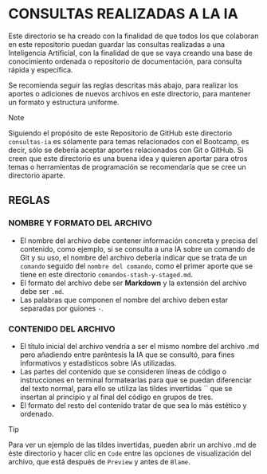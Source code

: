# CONSULTAS REALIZADAS A LA IA

Este directorio se ha creado con la finalidad de que todos los que colaboran en este repositorio puedan guardar las consultas realizadas a una Inteligencia Artificial, con la finalidad de que se vaya creando una base de conocimiento ordenada o repositorio de documentación, para consulta rápida y específica.

Se recomienda seguir las reglas descritas más abajo, para realizar los aportes o adiciones de nuevos archivos en este directorio, para mantener un formato y estructura uniforme.

> [!NOTE]
> Siguiendo el propósito de este Repositorio de GitHub este directorio ```consultas-ia``` es sólamente para temas relacionados con el Bootcamp, es decir, sólo se debería aceptar aportes relacionados con Git o GitHub. Si creen que este directorio es una buena idea y quieren aportar para otros temas o herramientas de programación se recomendaría que se cree un directorio aparte.

## REGLAS

### NOMBRE Y FORMATO DEL ARCHIVO

- El nombre del archivo debe contener información concreta y precisa del contenido, como ejemplo, si se consulta a una IA sobre un comando de Git y su uso, el nombre del archivo debería indicar que se trata de un ```comando``` seguido del ```nombre del comando```, como el primer aporte que se tiene en este directorio ```comandos-stash-y-staged.md```.
- El formato del archivo debe ser **Markdown** y la extensión del archivo debe ser ```.md```.
- Las palabras que componen el nombre del archivo deben estar separadas por guiones ```-```.

### CONTENIDO DEL ARCHIVO

- El título inicial del archivo vendría a ser el mismo nombre del archivo .md pero añadiendo entre paréntesis la IA que se consultó, para fines informativos y estadísticos sobre IAs utilizadas.
- Las partes del contenido que se consideren líneas de código o instrucciones en terminal formatearlas para que se puedan diferenciar del texto normal, para ello se utiliza las tildes invertidas `` que se insertan al principio y al final del código en grupos de tres.
- El formato del resto del contenido tratar de que sea lo más estético y ordenado.

> [!TIP]
> Para ver un ejemplo de las tildes invertidas, pueden abrir un archivo .md de éste directorio y hacer clic en ```Code``` entre las opciones de visualización del archivo, que está después de ```Preview``` y antes de ```Blame```.

